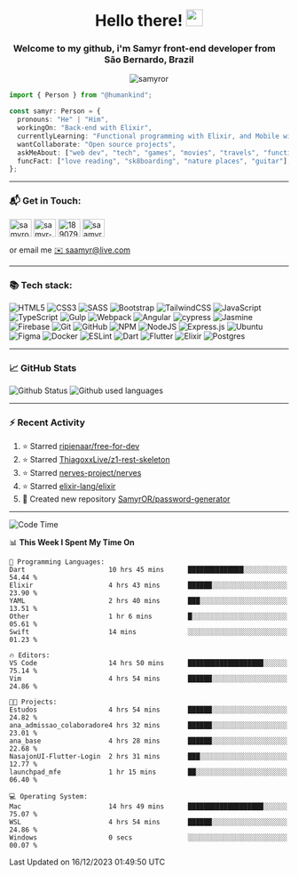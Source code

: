 <h1 align="center">Hello there! <img src="https://raw.githubusercontent.com/iampavangandhi/iampavangandhi/master/gifs/Hi.gif" width="30px"></h1>
<h3 align="center">Welcome to my github, i'm Samyr front-end developer from  <img src="https://cdn-icons-png.flaticon.com/512/197/197386.png" width="13"/>  <b>São Bernardo, Brazil</b></h3>

<p align="center"> <img src="https://komarev.com/ghpvc/?username=samyror&label=Profile%20views&color=0e75b6&style=flat" alt="samyror" /> </p>

```typescript
import { Person } from "@humankind";

const samyr: Person = {
  pronouns: "He" | "Him",
  workingOn: "Back-end with Elixir",
  currentlyLearning: "Functional programming with Elixir, and Mobile with Flutter",
  wantCollaborate: "Open source projects",
  askMeAbout: ["web dev", "tech", "games", "movies", "travels", "functional programming", "mobile"],
  funcFact: ["love reading", "sk8boarding", "nature places", "guitar"],
};
```

---

### 📬 Get in Touch:

<p align="left">
<a href="https://codepen.io/samyror" target="blank"><img align="center" src="https://cdn.jsdelivr.net/gh/devicons/devicon/icons/codepen/codepen-plain.svg" alt="samyror" height="32" width="40" /></a>
<a href="https://linkedin.com/in/samyr-ribeiro-82a720145" target="blank"><img align="center" src="https://cdn.jsdelivr.net/gh/devicons/devicon/icons/linkedin/linkedin-plain.svg" alt="samyr-ribeiro-82a720145" height="32" width="40" /></a>
<a href="https://pt.stackoverflow.com/users/189079" target="blank"><img align="center"  src="https://cdn.jsdelivr.net/npm/simple-icons@v5/icons/stackoverflow.svg" alt="189079" height="32" width="40" /></a>
<a href="https://www.hackerrank.com/saamyr" target="blank"><img align="center" src="https://cdn.jsdelivr.net/npm/simple-icons@v5/icons/hackerrank.svg" alt="saamyr" height="32" width="40" /></a>
</p>

or email me [✉️ saamyr@live.com](mailto:saamyr@live.com)

---

### 📚 Tech stack:

![HTML5](https://img.shields.io/badge/html5-%23E34F26.svg?style=for-the-badge&logo=html5&logoColor=white)
![CSS3](https://img.shields.io/badge/css3-%231572B6.svg?style=for-the-badge&logo=css3&logoColor=white)
![SASS](https://img.shields.io/badge/SASS-hotpink.svg?style=for-the-badge&logo=SASS&logoColor=white)
![Bootstrap](https://img.shields.io/badge/bootstrap-%23563D7C.svg?style=for-the-badge&logo=bootstrap&logoColor=white)
![TailwindCSS](https://img.shields.io/badge/tailwindcss-%2338B2AC.svg?style=for-the-badge&logo=tailwind-css&logoColor=white)
![JavaScript](https://img.shields.io/badge/javascript-%23323330.svg?style=for-the-badge&logo=javascript&logoColor=%23F7DF1E)
![TypeScript](https://img.shields.io/badge/typescript-%23007ACC.svg?style=for-the-badge&logo=typescript&logoColor=white)
![Gulp](https://img.shields.io/badge/GULP-%23CF4647.svg?style=for-the-badge&logo=gulp&logoColor=white)
![Webpack](https://img.shields.io/badge/webpack-%238DD6F9.svg?style=for-the-badge&logo=webpack&logoColor=black)
![Angular](https://img.shields.io/badge/angular-%23DD0031.svg?style=for-the-badge&logo=angular&logoColor=white)
![cypress](https://img.shields.io/badge/-cypress-%23E5E5E5?style=for-the-badge&logo=cypress&logoColor=058a5e)
![Jasmine](https://img.shields.io/badge/-Jasmine-%238A4182?style=for-the-badge&logo=Jasmine&logoColor=white)
![Firebase](https://img.shields.io/badge/firebase-%23039BE5.svg?style=for-the-badge&logo=firebase)
![Git](https://img.shields.io/badge/git-%23F05033.svg?style=for-the-badge&logo=git&logoColor=white)
![GitHub](https://img.shields.io/badge/github-%23121011.svg?style=for-the-badge&logo=github&logoColor=white)
![NPM](https://img.shields.io/badge/NPM-%23000000.svg?style=for-the-badge&logo=npm&logoColor=white)
![NodeJS](https://img.shields.io/badge/node.js-6DA55F?style=for-the-badge&logo=node.js&logoColor=white)
![Express.js](https://img.shields.io/badge/express.js-%23404d59.svg?style=for-the-badge&logo=express&logoColor=%2361DAFB)
![Ubuntu](https://img.shields.io/badge/Ubuntu-E95420?style=for-the-badge&logo=ubuntu&logoColor=white)
![Figma](https://img.shields.io/badge/figma-%23F24E1E.svg?style=for-the-badge&logo=figma&logoColor=white)
![Docker](https://img.shields.io/badge/docker-%230db7ed.svg?style=for-the-badge&logo=docker&logoColor=white)
![ESLint](https://img.shields.io/badge/ESLint-4B3263?style=for-the-badge&logo=eslint&logoColor=white)
![Dart](https://img.shields.io/badge/dart-%230175C2.svg?style=for-the-badge&logo=dart&logoColor=white)
![Flutter](https://img.shields.io/badge/Flutter-%2302569B.svg?style=for-the-badge&logo=Flutter&logoColor=white)
![Elixir](https://img.shields.io/badge/elixir-%234B275F.svg?style=for-the-badge&logo=elixir&logoColor=white)
![Postgres](https://img.shields.io/badge/postgres-%23316192.svg?style=for-the-badge&logo=postgresql&logoColor=white)

---

### 📈 GitHub Stats

![Github Status](https://github-readme-stats.vercel.app/api?username=SamyrOR&show_icons=true&bg_color=FFF&title_color=b80f0a&text_color=000&icon_color=b80f0a&border_color=a9a9a9&line_height=20)
![Github used languages](https://github-readme-stats.vercel.app/api/top-langs?username=samyror&show_icons=true&locale=en&layout=compact&bg_color=FFF&title_color=b80f0a&text_color=000&icon_color=b80f0a&border_color=a9a9a9)

---

### ⚡ Recent Activity

<!--RECENT_ACTIVITY:start-->
1. ⭐ Starred [ripienaar/free-for-dev](https://github.com/ripienaar/free-for-dev)
2. ⭐ Starred [ThiagoxxLive/z1-rest-skeleton](https://github.com/ThiagoxxLive/z1-rest-skeleton)
3. ⭐ Starred [nerves-project/nerves](https://github.com/nerves-project/nerves)
4. ⭐ Starred [elixir-lang/elixir](https://github.com/elixir-lang/elixir)
5. 📔 Created new repository [SamyrOR/password-generator](https://github.com/SamyrOR/password-generator)
<!--RECENT_ACTIVITY:end-->

---

<!--START_SECTION:waka-->
![Code Time](http://img.shields.io/badge/Code%20Time-1%2C890%20hrs%2054%20mins-blue)

📊 **This Week I Spent My Time On** 

```text
💬 Programming Languages: 
Dart                     10 hrs 45 mins      ██████████████░░░░░░░░░░░   54.44 % 
Elixir                   4 hrs 43 mins       ██████░░░░░░░░░░░░░░░░░░░   23.90 % 
YAML                     2 hrs 40 mins       ███░░░░░░░░░░░░░░░░░░░░░░   13.51 % 
Other                    1 hr 6 mins         █░░░░░░░░░░░░░░░░░░░░░░░░   05.61 % 
Swift                    14 mins             ░░░░░░░░░░░░░░░░░░░░░░░░░   01.23 % 

🔥 Editors: 
VS Code                  14 hrs 50 mins      ███████████████████░░░░░░   75.14 % 
Vim                      4 hrs 54 mins       ██████░░░░░░░░░░░░░░░░░░░   24.86 % 

🐱‍💻 Projects: 
Estudos                  4 hrs 54 mins       ██████░░░░░░░░░░░░░░░░░░░   24.82 % 
ana_admissao_colaboradore4 hrs 32 mins       ██████░░░░░░░░░░░░░░░░░░░   23.01 % 
ana_base                 4 hrs 28 mins       ██████░░░░░░░░░░░░░░░░░░░   22.68 % 
NasajonUI-Flutter-Login  2 hrs 31 mins       ███░░░░░░░░░░░░░░░░░░░░░░   12.77 % 
launchpad_mfe            1 hr 15 mins        ██░░░░░░░░░░░░░░░░░░░░░░░   06.40 % 

💻 Operating System: 
Mac                      14 hrs 49 mins      ███████████████████░░░░░░   75.07 % 
WSL                      4 hrs 54 mins       ██████░░░░░░░░░░░░░░░░░░░   24.86 % 
Windows                  0 secs              ░░░░░░░░░░░░░░░░░░░░░░░░░   00.07 % 
```


 Last Updated on 16/12/2023 01:49:50 UTC
<!--END_SECTION:waka-->
